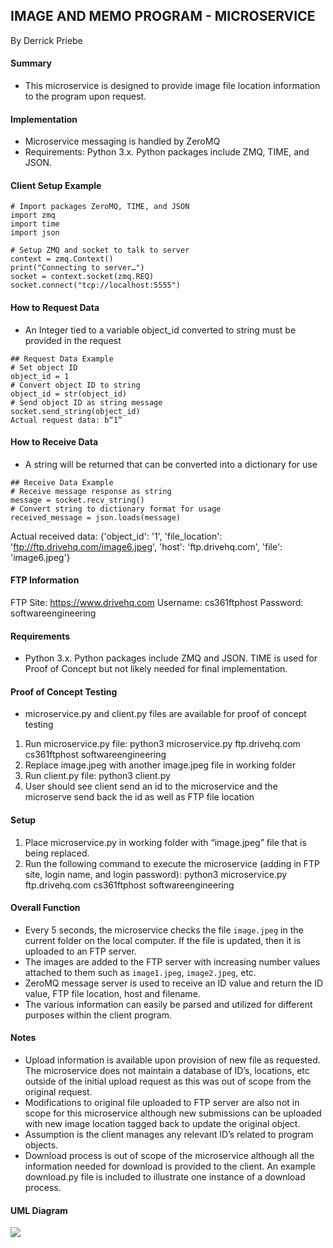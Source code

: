 ## IMAGE AND MEMO PROGRAM - MICROSERVICE
By Derrick Priebe


#### Summary
- This microservice is designed to provide image file location information to the program upon request.

#### Implementation
- Microservice messaging is handled by ZeroMQ
- Requirements: Python 3.x. Python packages include ZMQ, TIME, and JSON.

#### Client Setup Example
```
# Import packages ZeroMQ, TIME, and JSON
import zmq
import time
import json

# Setup ZMQ and socket to talk to server
context = zmq.Context()
print("Connecting to server…")
socket = context.socket(zmq.REQ)
socket.connect("tcp://localhost:5555")
```

#### How to Request Data
- An Integer tied to a variable object_id converted to string must be provided in the request

```
## Request Data Example
# Set object ID
object_id = 1
# Convert object ID to string
object_id = str(object_id)
# Send object ID as string message
socket.send_string(object_id)
Actual request data: b“1”
```

#### How to Receive Data
- A string will be returned that can be converted into a dictionary for use

```
## Receive Data Example
# Receive message response as string
message = socket.recv_string()
# Convert string to dictionary format for usage
received_message = json.loads(message)
```

Actual received data: {'object_id': '1', 'file_location': 'ftp://ftp.drivehq.com/image6.jpeg', 'host': 'ftp.drivehq.com', 'file': 'image6.jpeg'}


#### FTP Information
FTP Site: https://www.drivehq.com
Username: cs361ftphost
Password: softwareengineering


#### Requirements
- Python 3.x. Python packages include ZMQ and JSON. TIME is used for Proof of Concept but not likely needed for final implementation.


#### Proof of Concept Testing
- microservice.py and client.py files are available for proof of concept testing
1) Run microservice.py file:
        python3 microservice.py ftp.drivehq.com cs361ftphost softwareengineering
2) Replace image.jpeg with another image.jpeg file in working folder
3) Run client.py file:
        python3 client.py
4) User should see client send an id to the microservice and the microserve send back the id as well as FTP file location


#### Setup
1) Place microservice.py in working folder with “image.jpeg” file that is being replaced.
2) Run the following command to execute the microservice (adding in FTP site, login name, and login password):
python3 microservice.py ftp.drivehq.com cs361ftphost softwareengineering


#### Overall Function
- Every 5 seconds, the microservice checks the file `image.jpeg` in the current folder on the local computer. If the file is updated, then it is uploaded to an FTP server. 
- The images are added to the FTP server with increasing number values attached to them such as `image1.jpeg`, `image2.jpeg`, etc.
- ZeroMQ message server is used to receive an ID value and return the ID value, FTP file location, host and filename. 
- The various information can easily be parsed and utilized for different purposes within the client program.


#### Notes
- Upload information is available upon provision of new file as requested. The microservice does not maintain a database of ID’s, locations, etc outside of the initial upload request as this was out of scope from the original request.
- Modifications to original file uploaded to FTP server are also not in scope for this microservice although new submissions can be uploaded with new image location tagged back to update the original object.
- Assumption is the client manages any relevant ID’s related to program objects.
- Download process is out of scope of the microservice although all the information needed for download is provided to the client. An example download.py file is included to illustrate one instance of a download process.

#### UML Diagram
![](UML_diagram.png)
